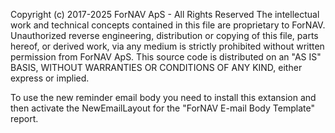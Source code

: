 Copyright (c) 2017-2025 ForNAV ApS - All Rights Reserved
The intellectual work and technical concepts contained in this file are proprietary to ForNAV.
Unauthorized reverse engineering, distribution or copying of this file, parts hereof, or derived work, via any medium is strictly prohibited without written permission from ForNAV ApS.
This source code is distributed on an "AS IS" BASIS, WITHOUT WARRANTIES OR CONDITIONS OF ANY KIND, either express or implied.

To use the new reminder email body you need to install this extansion and then activate the NewEmailLayout for the "ForNAV E-mail Body Template" report.